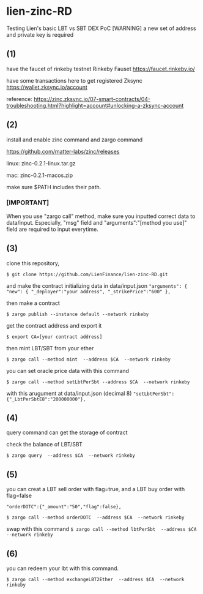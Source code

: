 # lien-zinc-RD
Testing Lien's basic LBT vs SBT DEX PoC
[WARNING] a new set of address and private key is required

## (1)

have the faucet of rinkeby testnet
Rinkeby Fauset https://faucet.rinkeby.io/

have some transactions here to get registered
Zksync https://wallet.zksync.io/account 

reference: 
https://zinc.zksync.io/07-smart-contracts/04-troubleshooting.html?highlight=account#unlocking-a-zksync-account

## (2)

install and enable zinc command and zargo command

https://github.com/matter-labs/zinc/releases

linux:
zinc-0.2.1-linux.tar.gz

mac:
zinc-0.2.1-macos.zip

make sure $PATH includes their path. 

### [IMPORTANT]

When you use "zargo call" method, make sure you inputted correct data to data/input.
Especially, "msg" field and "arguments":"[method you use]" field are required to input everytime.


## (3)

clone this repository,

`$ git clone https://github.com/LienFinance/lien-zinc-RD.git`

and make the contract initializing data in data/input.json
`
"arguments": {
    "new": {
      "_deployer":"your address",
      "_strikePrice":"600"
    },
`

then make a contract

`$ zargo publish --instance default --network rinkeby`

get the contract address and export it

`$ export CA=[your contract address]`

then mint LBT/SBT from your ether

`$ zargo call --method mint  --address $CA  --network rinkeby`

you can set oracle price data with this command

`$ zargo call --method setLbtPerSbt --address $CA  --network rinkeby`

with this arugument at data/input.json (decimal 8)
`
"setLbtPerSbt":{"_LbtPerSbtE8":"200000000"},
`

## (4) 

query command can get the storage of contract

check the balance of LBT/SBT

`$ zargo query  --address $CA  --network rinkeby`

## (5)

you can creat a LBT sell order with flag=true, and a LBT buy order with flag=false

`"orderDOTC":{"_amount":"50","flag":false},`

`$ zargo call --method orderDOTC  --address $CA  --network rinkeby`

swap with this command 
`$ zargo call --method lbtPerSbt  --address $CA  --network rinkeby`

## (6) 

you can redeem your lbt with this command.

`$ zargo call --method exchangeLBT2Ether  --address $CA  --network rinkeby`
